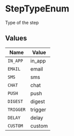 # StepTypeEnum

Type of the step


## Values

| Name      | Value     |
| --------- | --------- |
| `IN_APP`  | in_app    |
| `EMAIL`   | email     |
| `SMS`     | sms       |
| `CHAT`    | chat      |
| `PUSH`    | push      |
| `DIGEST`  | digest    |
| `TRIGGER` | trigger   |
| `DELAY`   | delay     |
| `CUSTOM`  | custom    |